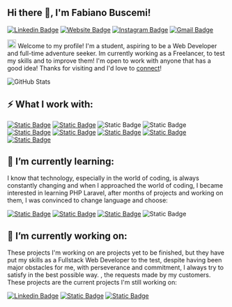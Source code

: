 ## Hi there 👋, I'm Fabiano Buscemi! 

[![Linkedin Badge](https://img.shields.io/badge/-woweya-blue?style=flat&logo=Linkedin&logoColor=white&link=https://www.linkedin.com/in/fabiano-buscemideveloper/)](https://www.linkedin.com/in/fabiano-buscemideveloper/)
[![Website Badge](https://img.shields.io/badge/-woweya.me-47CCCC?style=flat&logo=Google-Chrome&logoColor=white&link=https://woweya.github.io/)](https://woweya.github.io/)
[![Instagram Badge](https://img.shields.io/badge/-@fabjanxo-purple?style=flat&logo=instagram&logoColor=white&link=https://instagram.com/fabjanxo)](https://instagram.com/fabjanxo)
[![Gmail Badge](https://img.shields.io/badge/fabianobuscemi1-c14438?style=flat&logo=Gmail&logoColor=white&link=mailto:jessicalim813@gmail.com)](mailto:fabianobuscemi1@gmail.com)

<img src='https://d.tw93.fun/images/hi.gif' alt='Hi' width="20"/> Welcome to my profile! I'm a student, aspiring to be a Web Developer and full-time adventure seeker. Im currently working as a Freelancer, to test my skills and to improve them! I'm open to work with anyone that has a good idea! Thanks for visiting and I'd love to [connect](https://www.linkedin.com/in/fabiano-buscemideveloper/)!

![GitHub Stats](https://github-readme-stats.vercel.app/api/top-langs/?username=woweya&theme=radical&show_icons=true&hide_border=true&layout=compact)

## ⚡ What I work with:

[![Static Badge](https://img.shields.io/badge/Laravel-bc3d2f?style=flat&logo=Laravel&link=https%3A%2F%2Flaravel.com%2F)](https://laravel.com)
[![Static Badge](https://img.shields.io/badge/JavaScript-yellow?style=flat&logo=Javascript&link=https%3A%2F%2Fwww.javascript.com%2F)](https://javascript.com/)
![Static Badge](https://img.shields.io/badge/HTML5-ffa10a?style=flat&logo=HTML5)
![Static Badge](https://img.shields.io/badge/CSS3-blue?style=flat&logo=CSS3)
[![Static Badge](https://img.shields.io/badge/npm-red?style=flat&logo=npm)](https://www.npmjs.com/)
[![Static Badge](https://img.shields.io/badge/tailwind-azure?style=flat&logo=tailwindcss)](https://tailwindcss.com)
[![Static Badge](https://img.shields.io/badge/GitHub-grey?style=flat&logo=github)](https://github.com/)
[![Static Badge](https://img.shields.io/badge/Livewire-purple?style=flat&logo=livewire&link=https%3A%2F%2Flivewire.laravel.com%2F)](https://livewire.laravel.com/)
[![Static Badge](https://img.shields.io/badge/Bootstrap-450faf?style=flat&logo=Bootstrap&link=https%3A%2F%2Fgetbootstrap.com%2F)](https://getbootstrap.com/)

## 🌱 I’m currently learning:
I know that technology, especially in the world of coding, is always constantly changing and when I approached the world of coding, I became interested in learning PHP Laravel, after months of projects and working on them, I was convinced to change language and choose:

[![Static Badge](https://img.shields.io/badge/React-4ba5b7?logo=React&link=https%3A%2F%2Freact.dev%2F)](https://react.dev/)
[![Static Badge](https://img.shields.io/badge/Vue-689982?logo=Vue.js&link=https%3A%2F%2Fvuejs.org%2F)](https://vuejs.org/)
[![Static Badge](https://img.shields.io/badge/Node-377229?style=flat&logo=Node.js&link=https%3A%2F%2Fnodejs.org%2Fen)](https://nodejs.org/en)
![Static Badge](https://img.shields.io/badge/GitBash-751911?style=flat&logo=git)


## 🔭 I’m currently working on:

These projects I'm working on are projects yet to be finished, but they have put my skills as a Fullstack Web Developer to the test, despite having been major obstacles for me, with perseverance and commitment, I always try to satisfy in the best possible way. , the requests made by my customers. These projects are the current projects I'm still working on:

[![Linkedin Badge](https://img.shields.io/badge/E_Commerce-2fc5e0?style=flat&link=https://github.com/woweya/Fake-E-Commerce)](https://github.com/woweya/Fake-E-Commerce)
[![Static Badge](https://img.shields.io/badge/Blog_React-db3615?style=flat&link=https%3A%2F%2Fgithub.com%2Fwoweya%2FBlogReact)](https://github.com/woweya/BlogReact)
<a href="https://github.com/woweya/Repeat-Radio" target="_blank"><img alt="Static Badge" src="https://img.shields.io/badge/Repeat_Radio-7d4dd6?style=flat&link=https%3A%2F%2Fgithub.com%2Fwoweya%2FRepeat-Radio"></a>



<!--
**woweya/woweya** is a ✨ _special_ ✨ repository because its `README.md` (this file) appears on your GitHub profile.

Here are some ideas to get you started:

- 🔭 I’m currently working on ...
- 🌱 I’m currently learning ...
- 👯 I’m looking to collaborate on ...
- 🤔 I’m looking for help with ...
- 💬 Ask me about ...
- 📫 How to reach me: ...
- 😄 Pronouns: ...
- ⚡ Fun fact: ...
-->

